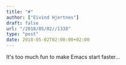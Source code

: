 ```yaml
---
title: "#"
author: ["Eivind Hjertnes"]
draft: false
url: "/2018/05/02//1338"
type: "post"
date: 2018-05-02T02:00:00+02:00
---
```


It's too much fun to make Emacs start faster...
